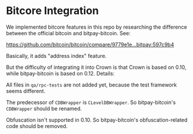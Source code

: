 Bitcore Integration
===================

We implemented bitcore features in this repo by researching the difference between the official bitcoin and bitpay-bitcoin. See:

https://github.com/bitcoin/bitcoin/compare/9779e1e...bitpay:597c9b4

Basically, it adds "address index" feature.

But the difficulty of integrating it into Crown is that Crown is based on 0.10, while bitpay-bitcoin is based on 0.12. Details:

All files in `qa/rpc-tests` are not added yet, because the test framework seems different.

The predecessor of `CDBWrapper` is `CLevelDBWrapper`. So bitpay-bitcoin's `CDBWrapper` should be renamed.

Obfuscation isn't supported in 0.10. So bitpay-bitcoin's obfuscation-related code should be removed.
